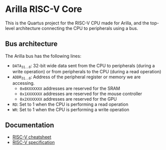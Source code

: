 # Arilla RISC-V Core
This is the Quartus project for the RISC-V CPU made for Arilla, and the top-level architecture connecting the CPU to peripherals using a bus.

## Bus architecture
The Arilla bus has the following lines:
- <code>DATA<sub>31..0</sub></code>: 32-bit wide data sent from the CPU to peripherals (during a write operation) or from peripherals to the CPU (during a read operation)
- <code>ADDR<sub>31..0</sub></code>: Address of the peripheral register or memory we are accessing.
    - `0x0XXXXXXX` addresses are reserved for the SRAM
    - `0x1XXXXXXX` addresses are reserved for the mouse controller
    - `0x2XXXXXXX` addresses are reserved for the GPU
- `RD`: Set to 1 when the CPU is performing a read operation
- `WR`: Set to 1 when the CPU is performing a write operation

## Documentation
- [RISC-V cheatsheet](https://metalcode.eu/2019-12-06-rv32i.html)
- [RISC-V specification](https://github.com/riscv/riscv-isa-manual/releases/download/Ratified-IMAFDQC/riscv-spec-20191213.pdf)
